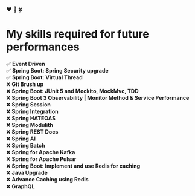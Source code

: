 :hearts: :gem: :four_leaf_clover:
# My skills required for future performances

:white_check_mark: **Event Driven**\
:white_check_mark: **Spring Boot: Spring Security upgrade**\
:white_check_mark: **Spring Boot: Virtual Thread**\
:x: **Git Brush up**\
:x: **Spring Boot: JUnit 5 and Mockito, MockMvc, TDD**\
:x: **Spring Boot 3 Observability | Monitor Method & Service Performance**\
:x: **Spring Session**\
:x: **Spring Integration**\
:x: **Spring HATEOAS**\
:x: **Spring Modulith**\
:x: **Spring REST Docs**\
:x: **Spring AI**\
:x: **Spring Batch**\
:x: **Spring for Apache Kafka**\
:x: **Spring for Apache Pulsar**\
:x: **Spring Boot: Implement and use Redis for caching**\
:x: **Java Upgrade**\
:x: **Advance Caching using Redis**\
:x: **GraphQL**

